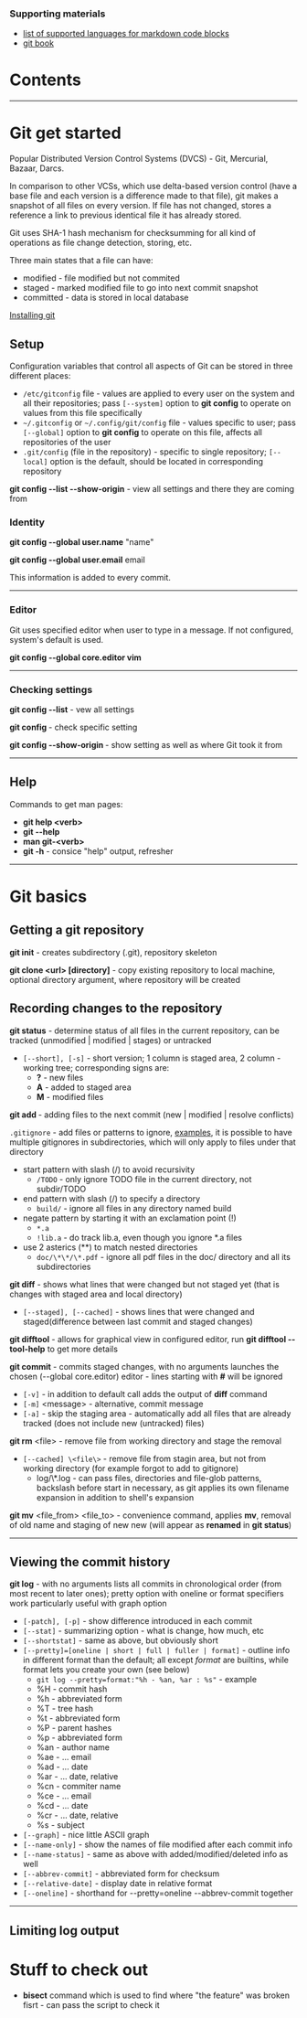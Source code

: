 ### Supporting materials
* [list of supported languages for markdown code blocks](https://github.com/github/linguist/blob/master/lib/linguist/languages.yml)
* [git book](https://git-scm.com/book/en/v2)

# Contents

----------

# Git get started

Popular Distributed Version Control Systems (DVCS) - Git, Mercurial, Bazaar, Darcs.

In comparison to other VCSs, which use delta-based version control (have a base file and each version is a difference made to that file), git makes a snapshot of all files on every version. If file has not changed, stores a reference a link to previous identical file it has already stored.

Git uses SHA-1 hash mechanism for checksumming for all kind of operations as file change detection, storing, etc.

Three main states that a file can have:
- modified - file modified but not commited
- staged - marked modified file to go into next commit snapshot
- committed - data is stored in local database

[Installing git](https://git-scm.com/book/en/v2/Getting-Started-Installing-Git)

## Setup

Configuration variables that control all aspects of Git can be stored in three different places:
- `/etc/gitconfig` file - values are applied to every user on the system and all their repositories; pass `[--system]` option to **git config** to operate on values from this file specifically
- `~/.gitconfig` or `~/.config/git/config` file - values specific to user; pass `[--global]` option to **git config** to operate on this file, affects all repositories of the user
- `.git/config` (file in the repository) - specific to single repository; `[--local]` option is the default, should be located in corresponding repository

**git config --list --show-origin** - view all settings and there they are coming from

### Identity

**git config --global user.name** "name"

**git config --global user.email** email

This information is added to every commit.

----------

### Editor

Git uses specified editor when user to type in a message. If not configured, system's default is used.

**git config --global core.editor vim**

----------

### Checking settings

**git config --list** - vew all settings

**git config <setting>** - check specific setting

**git config --show-origin <setting>** - show setting as well as where Git took it from

----------

## Help

Commands to get man pages:
- **git help \<verb\>**
- **git <verb> --help**
- **man git-\<verb\>**
- **git <verb> -h** - consice "help" output, refresher

----------

# Git basics

## Getting a git repository

**git init** - creates subdirectory (.git), repository skeleton

**git clone \<url\> [directory]** - copy existing repository to local machine, optional directory argument, where repository will be created

## Recording changes to the repository

**git status** - determine status of all files in the current repository, can be tracked (unmodified | modified | stages) or untracked

- `[--short], [-s]` - short version; 1 column is staged area, 2 column - working tree; corresponding signs are:
	+ **?** - new files
	+ **A** - added to staged area
	+ **M** - modified files

**git add <file>** - adding files to the next commit (new | modified | resolve conflicts)

`.gitignore` - add files or patterns to ignore, [examples](https://github.com/github/gitignore), it is possible to have multiple gitignores in subdirectories, which will only apply to files under that directory
- start pattern with slash (/) to avoid recursivity
	+ `/TODO` - only ignore TODO file in the current directory, not subdir/TODO
- end pattern with slash (/) to specify a directory
	+ `build/` - ignore all files in any directory named build
- negate pattern by starting it with an exclamation point (!)
	+ `*.a`
	+ `!lib.a` - do track lib.a, even though you ignore \*.a files
- use 2 asterics (\*\*) to match nested directories
	+ `doc/\*\*/\*.pdf` - ignore all pdf files in the doc/ directory and all its subdirectories

**git diff** - shows what lines that were changed but not staged yet (that is changes with staged area and local directory)

+ `[--staged], [--cached]` - shows lines that were changed and staged(difference between last commit and staged changes)

**git difftool** - allows for graphical view in configured editor, run **git difftool --tool-help** to get more details

**git commit** - commits staged changes, with no arguments launches the chosen (--global core.editor) editor - lines starting with **#** will be ignored

+ `[-v]` - in addition to default call adds the output of **diff** command
+ `[-m]` \<message\> - alternative, commit message
+ `[-a]` - skip the staging area - automatically add all files that are already tracked (does not include new (untracked) files)

**git rm** \<file\> - remove file from working directory and stage the removal

+ `[--cached] \<file\>` - remove file from stagin area, but not from working directory (for example forgot to add to gitignore)
	- log/\\\*.log - can pass files, directories and file-glob patterns, backslash before start in necessary, as git applies its own filename expansion in addition to shell's expansion

**git mv** \<file_from\> \<file_to\> - convenience command, applies **mv**, removal of old name and staging of new new (will appear as **renamed** in **git status**)

----------

## Viewing the commit history

**git log** - with no arguments lists all commits in chronological order (from most recent to later ones); pretty option with oneline or format specifiers work particularly useful with graph option

+ `[-patch], [-p]` - show difference introduced in each commit
+ `[--stat]` - summarizing option - what is change, how much, etc
+ `[--shortstat]` - same as above, but obviously short
+ `[--pretty]=[oneline | short | full | fuller | format]` - outline info in different format than the default; all except *format* are builtins, while format lets you create your own (see below)
	- `git log --pretty=format:"%h - %an, %ar : %s"` - example
	- %H - commit hash
	- %h - abbreviated form
	- %T - tree hash
	- %t - abbreviated form
	- %P - parent hashes
	- %p - abbreviated form
	- %an - author name
	- %ae - ... email
	- %ad - ... date
	- %ar - ... date, relative
	- %cn - commiter name
	- %ce - ... email
	- %cd - ... date
	- %cr - ... date, relative
	- %s - subject
+ `[--graph]` - nice little ASCII graph
+ `[--name-only]` - show the names of file modified after each commit info
+ `[--name-status]` - same as above with added/modified/deleted info as well
+ `[--abbrev-commit]` - abbreviated form for checksum
+ `[--relative-date]` - display date in relative format
+ `[--oneline]` - shorthand for --pretty=oneline --abbrev-commit together

----------

## Limiting log output

# Stuff to check out
- **bisect** command which is used to find where "the feature" was broken fisrt - can pass the script to check it
